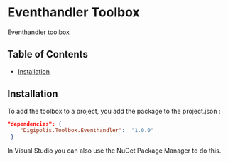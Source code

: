 # Eventhandler Toolbox

Eventhandler toolbox

## Table of Contents

<!-- START doctoc generated TOC please keep comment here to allow auto update -->
<!-- DON'T EDIT THIS SECTION, INSTEAD RE-RUN doctoc TO UPDATE -->

- [Installation](#installation)

<!-- END doctoc generated TOC please keep comment here to allow auto update -->

## Installation

To add the toolbox to a project, you add the package to the project.json :

``` json 
"dependencies": {
    "Digipolis.Toolbox.Eventhandler":  "1.0.0"
 }
``` 

In Visual Studio you can also use the NuGet Package Manager to do this.

